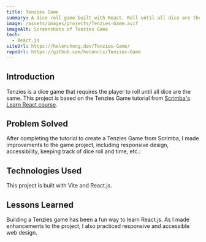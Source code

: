 ```yaml
---
title: Tenzies Game
summary: A dice roll game built with React. Roll until all dice are the same.
image: /assets/images/projects/Tenzies-Game.avif
imageAlt: Screenshots of Tenzies Game
tech:
  - React.js
siteUrl: https://helenchong.dev/Tenzies-Game/
repoUrl: https://github.com/helenclx/Tenzies-Game
---
```


## Introduction

Tenzies is a dice game that requires the player to roll until all dice are the same. This project is based on the Tenzies Game tutorial from [Scrimba's Learn React course](https://scrimba.com/learn/learnreact).

## Problem Solved

After completing the tutorial to create a Tenzies Game from Scrimba, I made improvements to the game project, including responsive design, accessibility, keeping track of dice roll and time, etc.:

## Technologies Used

This project is built with Vite and React.js.

<!-- ## Challenges Faced

Eget mauris pharetra et ultrices. Molestie nunc non blandit massa enim nec. Ut tortor pretium viverra suspendisse potenti nullam ac tortor vitae. Nulla at volutpat diam ut venenatis. Volutpat ac tincidunt vitae semper quis lectus nulla at. -->

## Lessons Learned

Building a Tenzies game has been a fun way to learn React.js. As I made enhancements to the project, I also practiced responsive and accessible web design.